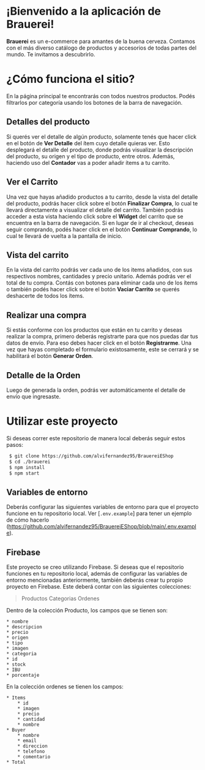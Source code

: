 # ¡Bienvenido a la aplicación de Brauerei!

 **Brauerei** es un e-commerce para amantes de la buena cerveza. Contamos con el más diverso catálogo de productos y accesorios de todas partes del mundo. Te invitamos a descubrirlo.

# ¿Cómo funciona el sitio?

En la página principal te encontrarás con todos nuestros productos. Podés filtrarlos por categoría usando los botones de la barra de navegación.

##  Detalles del producto

Si querés ver el detalle de algún producto, solamente tenés que hacer click en el botón de **Ver Detalle** del ítem cuyo detalle quieras ver. Esto desplegará el detalle del producto, donde podrás visualizar la descripción del producto, su origen y el tipo de producto, entre otros. Además, haciendo uso del **Contador** vas a poder añadir ítems a tu carrito.

## Ver el Carrito

Una vez que hayas añadido productos a tu carrito, desde la vista del detalle del producto, podrás hacer click sobre el botón **Finalizar Compra**, lo cual te llevará directamente a visualizar el detalle del carrito. También podrás acceder a esta vista haciendo click sobre el **Widget** del carrito que se encuentra en la barra de navegación. Si en lugar de ir al checkout, deseas seguir comprando, podés hacer click en el botón **Continuar Comprando**, lo cual te llevará de vuelta a la pantalla de inicio.

##  Vista del carrito
En la vista del carrito podrás ver cada uno de los items añadidos, con sus respectivos nombres, cantidades y precio unitario. Además podrás ver el total de tu compra. Contás con botones para eliminar cada uno de los ítems o también podés hacer click sobre el botón **Vaciar Carrito** se querés deshacerte de todos los ítems. 

##  Realizar una compra

Si estás conforme con los productos que están en tu carrito y deseas realizar la compra, primero deberás registrarte para que nos puedas dar tus datos de envío. Para eso debes hacer click en el botón **Registrarme**. Una vez que hayas completado el formulario existosamente, este se cerrará y se habilitará el botón **Generar Orden**.

##  Detalle de la Orden

Luego de generada la orden, podrás ver automáticamente el detalle de envío que ingresaste.

# Utilizar este proyecto

Si deseas correr este repositorio de manera local deberás seguir estos pasos:

```bash
 $ git clone https://github.com/alvifernandez95/BrauereiEShop
 $ cd ./brauerei
 $ npm install
 $ npm start
 ```

 ## Variables de entorno

 Deberás configurar las siguientes variables de entorno para que el proyecto funcione en tu repositorio local.
 Ver [`.env.example`] para tener un ejemplo de cómo hacerlo (https://github.com/alvifernandez95/BrauereiEShop/blob/main/.env.example).

 ## Firebase
Este proyecto se creo utilizando Firebase. Si deseas que el repositorio funciones en tu repositorio local, 
además de configurar las variables de entorno mencionadas anteriormente, también deberás crear tu propio proyecto en Firebase. Este deberá contar con las siguientes colecciones:
>Productos
>Categorias
>Ordenes

Dentro de la colección Producto, los campos que se tienen son:

    * nombre
    * descripcion
    * precio
    * origen
    * tipo
    * imagen
    * categoria
    * id
    * stock
    * IBU
    * porcentaje

En la colección ordenes se tienen los campos:

    * Items
        * id
        * imagen
        * precio
        * cantidad
        * nombre
    * Buyer
        * nombre
        * email
        * direccion
        * telefono
        * comentario
    * Total